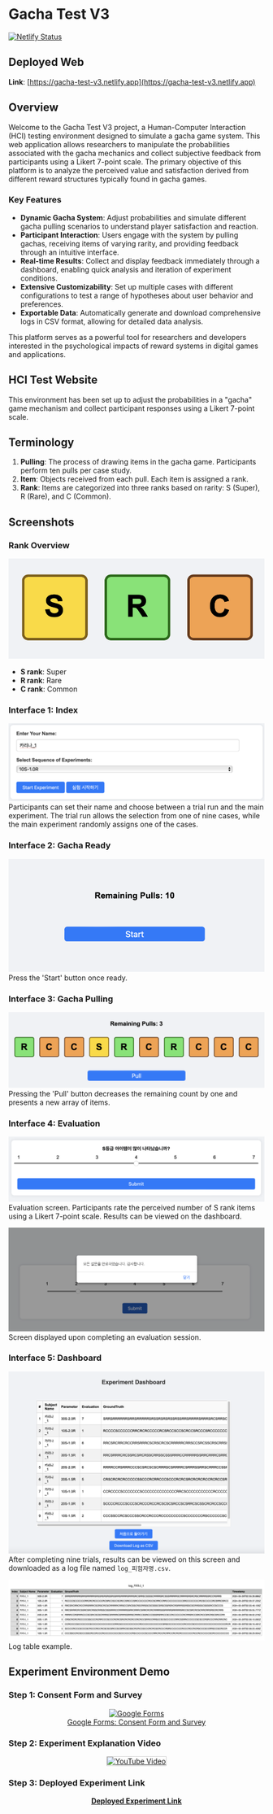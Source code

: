 # Gacha Test V3

[![Netlify Status](https://api.netlify.com/api/v1/badges/3679aa29-600c-43b0-afda-93a6155dab27/deploy-status)](https://app.netlify.com/sites/gacha-test-v3/deploys)

## Deployed Web

**Link**: [https://gacha-test-v3.netlify.app](https://gacha-test-v3.netlify.app)

## Overview

Welcome to the Gacha Test V3 project, a Human-Computer Interaction (HCI) testing environment designed to simulate a gacha game system. This web application allows researchers to manipulate the probabilities associated with the gacha mechanics and collect subjective feedback from participants using a Likert 7-point scale. The primary objective of this platform is to analyze the perceived value and satisfaction derived from different reward structures typically found in gacha games.

### Key Features

- **Dynamic Gacha System**: Adjust probabilities and simulate different gacha pulling scenarios to understand player satisfaction and reaction.
- **Participant Interaction**: Users engage with the system by pulling gachas, receiving items of varying rarity, and providing feedback through an intuitive interface.
- **Real-time Results**: Collect and display feedback immediately through a dashboard, enabling quick analysis and iteration of experiment conditions.
- **Extensive Customizability**: Set up multiple cases with different configurations to test a range of hypotheses about user behavior and preferences.
- **Exportable Data**: Automatically generate and download comprehensive logs in CSV format, allowing for detailed data analysis.

This platform serves as a powerful tool for researchers and developers interested in the psychological impacts of reward systems in digital games and applications.

## HCI Test Website

This environment has been set up to adjust the probabilities in a "gacha" game mechanism and collect participant responses using a Likert 7-point scale.

## Terminology

1. **Pulling**: The process of drawing items in the gacha game. Participants perform ten pulls per case study.
2. **Item**: Objects received from each pull. Each item is assigned a rank.
3. **Rank**: Items are categorized into three ranks based on rarity: S (Super), R (Rare), and C (Common).

## Screenshots

### Rank Overview

![Example Rank](./img/example_rank.png)

- **S rank**: Super
- **R rank**: Rare
- **C rank**: Common

### Interface 1: Index

![Interface 1 Index](./img/interface_1_index.png)
Participants can set their name and choose between a trial run and the main experiment. The trial run allows the selection from one of nine cases, while the main experiment randomly assigns one of the cases.

### Interface 2: Gacha Ready

![Interface 2 Gacha Ready](./img/interface_2_gacha_ready.png)
Press the 'Start' button once ready.

### Interface 3: Gacha Pulling

![Interface 3 Gacha Pulling](./img/interface_3_gacha_pulling.png)
Pressing the 'Pull' button decreases the remaining count by one and presents a new array of items.

### Interface 4: Evaluation

![Interface 4 Evaluation](./img/interface_4_evaluation.png)
Evaluation screen. Participants rate the perceived number of S rank items using a Likert 7-point scale. Results can be viewed on the dashboard.

![Evaluation Complete](./img/interface_5_evaluation_complete.png)
Screen displayed upon completing an evaluation session.

### Interface 5: Dashboard

![Dashboard](./img/interface_6_dashboard.png)
After completing nine trials, results can be viewed on this screen and downloaded as a log file named `log_피험자명.csv`.

![Log Table](./img/interface_7_logtable.png)
Log table example.

## Experiment Environment Demo

### Step 1: Consent Form and Survey

<div align="center">
  <a href="https://docs.google.com/forms/d/e/1FAIpQLSdpELvjNIKBLMGdD9qjkgOgHsStuCaJFaAta0goKSlskDg-7g/viewform" target="_blank">
    <img src="https://www.gstatic.com/images/branding/product/2x/forms_2020q4_48dp.png" alt="Google Forms" width="48" height="48" style="vertical-align:middle;" />
    <br />
    Google Forms: Consent Form and Survey
  </a>
</div>

### Step 2: Experiment Explanation Video

<div align="center">
  <a href="https://www.youtube.com/watch?v=RP6WzLtI7KY" target="_blank">
    <img src="https://img.youtube.com/vi/RP6WzLtI7KY/0.jpg" alt="YouTube Video" width="300" height="200" style="border:1px solid #ccc;" />
  </a>
</div>

### Step 3: Deployed Experiment Link

<div align="center">
  <a href="https://gacha-test-v3.netlify.app" target="_blank">
    <strong>Deployed Experiment Link</strong>
  </a>
</div>
